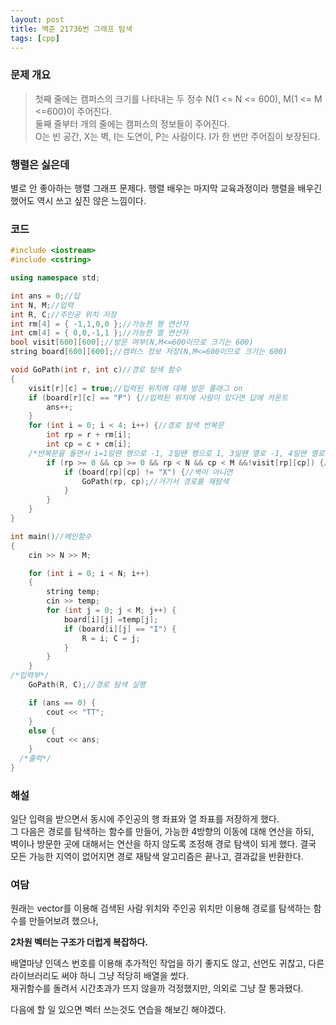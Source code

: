 ```yaml
---
layout: post
title: 백준 21736번 그래프 탐색
tags: [cpp]
---
```


### 문제 개요

> 첫째 줄에는 캠퍼스의 크기를 나타내는 두 정수  N(1 <= N <= 600), M(1 <= M <=600)이 주어진다.  
둘째 줄부터 개의 줄에는 캠퍼스의 정보들이 주어진다.  
O는 빈 공간, X는 벽, I는 도연이, P는 사람이다. I가 한 번만 주어짐이 보장된다.

### 행렬은 싫은데

별로 안 좋아하는 행렬 그래프 문제다.
행렬 배우는 마지막 교육과정이라 행렬을 배우긴 했어도 역시 쓰고 싶진 않은 느낌이다.

### 코드
```c++
#include <iostream>
#include <cstring>

using namespace std;

int ans = 0;//답
int N, M;//입력
int R, C;//주인공 위치 저장
int rm[4] = { -1,1,0,0 };//가능한 행 연산자
int cm[4] = { 0,0,-1,1 };//가능한 열 연산자
bool visit[600][600];//방문 여부(N,M<=600이므로 크기는 600)
string board[600][600];//캠퍼스 정보 저장(N,M<=600이므로 크기는 600)

void GoPath(int r, int c)//경로 탐색 함수
{
	visit[r][c] = true;//입력된 위치에 대해 방문 플래그 on
	if (board[r][c] == "P") {//입력된 위치에 사람이 있다면 답에 카운트
		ans++;
	}
	for (int i = 0; i < 4; i++) {//경로 탐색 반복문
		int rp = r + rm[i];
		int cp = c + cm[i];
    /*반복문을 돌면서 i=1일땐 행으로 -1, 2일땐 행으로 1, 3일땐 열로 -1, 4일땐 열로 1만큼 이동하도록 조정*/
		if (rp >= 0 && cp >= 0 && rp < N && cp < M &&!visit[rp][cp]) {//조정된 좌표가 캠퍼스 범위 내에 존재하고 방문한 적 없을때
			if (board[rp][cp] != "X") {//벽이 아니면
				GoPath(rp, cp);//거기서 경로를 재탐색
			}
		}
	}
}

int main()//메인함수
{
	cin >> N >> M;

	for (int i = 0; i < N; i++)
	{	
		string temp;
		cin >> temp;
		for (int j = 0; j < M; j++) {
			board[i][j] =temp[j];
			if (board[i][j] == "I") {
				R = i; C = j;
			}
		}
	}
/*입력부*/
	GoPath(R, C);//경로 탐색 실행

	if (ans == 0) {
		cout << "TT";
	}
	else {
		cout << ans;
	}
  /*출력*/
}
```

### 해설

일단 입력을 받으면서 동시에 주인공의 행 좌표와 열 좌표를 저장하게 했다.  
그 다음은 경로를 탐색하는 함수를 만들어, 가능한 4방향의 이동에 대해 연산을 하되,  
벽이나 방문한 곳에 대해서는 연산을 하지 않도록 조정해 경로 탐색이 되게 했다.
결국 모든 가능한 지역이 없어지면 경로 재탐색 알고리즘은 끝나고, 결과값을 반환한다.

### 여담

원래는 vector를 이용해 검색된 사람 위치와 주인공 위치만 이용해 경로를 탐색하는 함수를 만들어보려 했으나,

**2차원 벡터는 구조가 더럽게 복잡하다.** 

배열마냥 인덱스 번호를 이용해 추가적인 작업을 하기 좋지도 않고, 선언도 귀찮고, 다른 라이브러리도 써야 하니 그냥 적당히 배열을 썼다.  
재귀함수를 돌려서 시간초과가 뜨지 않을까 걱정했지만, 의외로 그냥 잘 통과됐다.

다음에 할 일 있으면 벡터 쓰는것도 연습을 해보긴 해야겠다.

